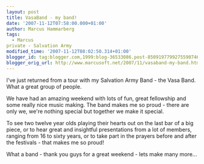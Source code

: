 ```yaml
---
layout: post
title: VasaBand - my band!
date: '2007-11-12T07:58:00.000+01:00'
author: Marcus Hammarberg
tags:
  - Marcus
private - Salvation Army
modified_time: '2007-11-12T08:02:50.314+01:00'
blogger_id: tag:blogger.com,1999:blog-36533086.post-8509197799275590746
blogger_orig_url: http://www.marcusoft.net/2007/11/vasaband-my-band.html
---
```


I've just returned from a tour with my Salvation Army Band - the
Vasa
Band. What a great group of people.

We have had an amazing weekend with lots of fun, great fellowship and
some really nice music making. The band makes me so proud - there are
only we, we're nothing special but together we make it special.

To see two twelve year olds playing their hearts out on the
last bar of a big piece, or to hear great and insightful presentations
from a lot of members, ranging from 16 to sixty years, or to take part
in the prayers before and after the festivals - that makes me so
proud!

What a band - thank you guys for a great weekend - lets make many
more...

